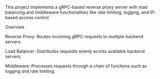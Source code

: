 This project implements a gRPC-based reverse proxy server with load balancing and middleware functionalities like rate limiting, logging, and IP-based access control.

Overview


Reverse Proxy: Routes incoming gRPC requests to multiple backend servers.

Load Balancer: Distributes requests evenly across available backend servers.

Middleware: Processes requests through a chain of functions such as logging and rate limiting.

